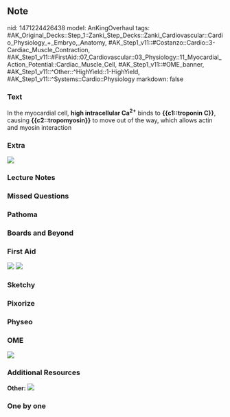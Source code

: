 ## Note
nid: 1471224426438
model: AnKingOverhaul
tags: #AK_Original_Decks::Step_1::Zanki_Step_Decks::Zanki_Cardiovascular::Cardio_Physiology_+_Embryo,_Anatomy, #AK_Step1_v11::#Costanzo::Cardio::3-Cardiac_Muscle_Contraction, #AK_Step1_v11::#FirstAid::07_Cardiovascular::03_Physiology::11_Myocardial_Action_Potential::Cardiac_Muscle_Cell, #AK_Step1_v11::#OME_banner, #AK_Step1_v11::^Other::^HighYield::1-HighYield, #AK_Step1_v11::^Systems::Cardio::Physiology
markdown: false

### Text
<div>
  In the myocardial cell, <b>high intracellular Ca<sup>2+</sup></b>
  binds to <b>{{c1::troponin C}}</b>, causing
  <b>{{c2::tropomyosin}}</b> to move out of the way, which allows
  actin and myosin interaction
</div>

### Extra
<img src="f5_lehman_fig5.jpg">

### Lecture Notes


### Missed Questions


### Pathoma


### Boards and Beyond


### First Aid
<img src="tmpAt2kZ2.png"> <img src="tmpprVKwc.png">

### Sketchy


### Pixorize


### Physeo


### OME
<div class="ome-widget">
  <a href="https://onlinemeded.org?ref=anki"><img src=
  "_OME_AnkiFlashcards_General_4.png"></a>
</div>

### Additional Resources
<b>Other:</b> <img src="tmpBU95Xg.png">

### One by one

